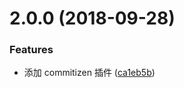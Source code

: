 <a name="2.0.0"></a>
# 2.0.0 (2018-09-28)


### Features

* 添加 commitizen 插件 ([ca1eb5b](https://github.com/llyuan520/vanke/commit/ca1eb5b))



